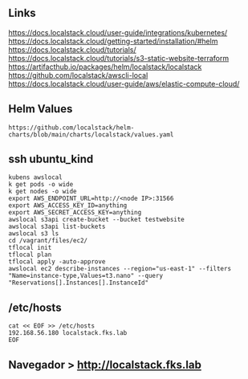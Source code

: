 ## Links
https://docs.localstack.cloud/user-guide/integrations/kubernetes/<br>
https://docs.localstack.cloud/getting-started/installation/#helm<br>
https://docs.localstack.cloud/tutorials/<br>
https://docs.localstack.cloud/tutorials/s3-static-website-terraform<br>
https://artifacthub.io/packages/helm/localstack/localstack<br>
https://github.com/localstack/awscli-local<br>
https://docs.localstack.cloud/user-guide/aws/elastic-compute-cloud/<br>

## Helm Values
```
https://github.com/localstack/helm-charts/blob/main/charts/localstack/values.yaml
```

## ssh ubuntu_kind
```
kubens awslocal
k get pods -o wide
k get nodes -o wide
export AWS_ENDPOINT_URL=http://<node IP>:31566
export AWS_ACCESS_KEY_ID=anything
export AWS_SECRET_ACCESS_KEY=anything
awslocal s3api create-bucket --bucket testwebsite
awslocal s3api list-buckets
awslocal s3 ls
cd /vagrant/files/ec2/
tflocal init
tflocal plan
tflocal apply -auto-approve
awslocal ec2 describe-instances --region="us-east-1" --filters "Name=instance-type,Values=t3.nano" --query "Reservations[].Instances[].InstanceId"
```

## /etc/hosts
```
cat << EOF >> /etc/hosts
192.168.56.180 localstack.fks.lab
EOF
```

## Navegador > http://localstack.fks.lab
